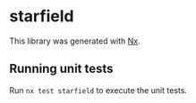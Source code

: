 # starfield

This library was generated with [Nx](https://nx.dev).

## Running unit tests

Run `nx test starfield` to execute the unit tests.
